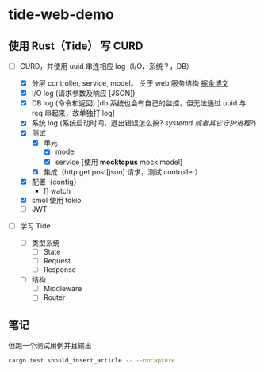 # tide-web-demo

## 使用 Rust（Tide） 写 CURD

- [ ] CURD，并使用 uuid 串连相应 log（I/O，系统？，DB）

  - [x] 分层 controller, service, model。 关于 web 服务结构 [掘金博文](https://juejin.im/post/5b44e62e6fb9a04fc030f216)
  - [x] I/O log (请求参数及响应 [JSON])
  - [x] DB log (命令和返回) [db 系统也会有自己的监控，但无法通过 uuid 与 req 串起来，故单独打 log]
  - [x] 系统 log (系统启动时间，退出错误怎么搞? _systemd 或者其它守护进程?_)
  - [x] 测试
    - [x] 单元
      - [x] model
      - [x] service [使用 **mocktopus** mock model]
    - [x] 集成（http get post[json] 请求，测试 controller）
  - [x] 配置（config）
    - [] watch
  - [x] smol 使用 tokio
  - [ ] JWT

- [ ] 学习 Tide
  - [ ] 类型系统
    - [ ] State
    - [ ] Request
    - [ ] Response
  - [ ] 结构
    - [ ] Middleware
    - [ ] Router

## 笔记

但跑一个测试用例并且输出

```bash
cargo test should_insert_article -- --nocapture
```
